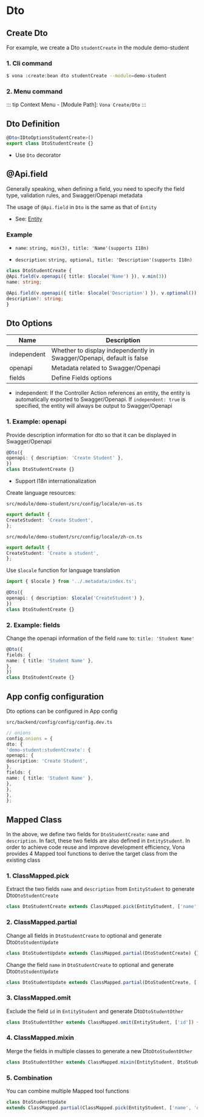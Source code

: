 # Dto

## Create Dto

For example, we create a Dto `studentCreate` in the module demo-student

### 1. Cli command

``` bash
$ vona :create:bean dto studentCreate --module=demo-student
```

### 2. Menu command

::: tip
Context Menu - [Module Path]: `Vona Create/Dto`
:::

## Dto Definition

``` typescript
@Dto<IDtoOptionsStudentCreate>()
export class DtoStudentCreate {}
```

- Use `Dto` decorator

## @Api.field

Generally speaking, when defining a field, you need to specify the field type, validation rules, and Swagger/Openapi metadata

The usage of `@Api.field` in `Dto` is the same as that of `Entity`

  - See: [Entity](./entity.md)

### Example

- `name`: `string, min(3), title: 'Name'(supports I18n)`

- `description`: `string, optional, title: 'Description'(supports I18n)`

``` typescript
class DtoStudentCreate {
@Api.field(v.openapi({ title: $locale('Name') }), v.min(3))
name: string;

@Api.field(v.openapi({ title: $locale('Description') }), v.optional())
description?: string;
}
```

## Dto Options

|Name|Description|
|--|--|
|independent|Whether to display independently in Swagger/Openapi, default is false|
|openapi|Metadata related to Swagger/Openapi|
|fields|Define Fields options|

- independent: If the Controller Action references an entity, the entity is automatically exported to Swagger/Openapi. If `independent: true` is specified, the entity will always be output to Swagger/Openapi

### 1. Example: openapi

Provide description information for dto so that it can be displayed in Swagger/Openapi

``` typescript
@Dto({
openapi: { description: 'Create Student' },
})
class DtoStudentCreate {}
```

* Support I18n internationalization

Create language resources:

`src/module/demo-student/src/config/locale/en-us.ts`

``` typescript
export default {
CreateStudent: 'Create Student',
};
```

`src/module/demo-student/src/config/locale/zh-cn.ts`

``` typescript
export default {
CreateStudent: 'Create a student',
};
```

Use `$locale` function for language translation

``` typescript
import { $locale } from '../.metadata/index.ts';

@Dto({
openapi: { description: $locale('CreateStudent') },
})
class DtoStudentCreate {}
```

### 2. Example: fields

Change the openapi information of the field `name` to: `title: 'Student Name'`

``` typescript
@Dto({
fields: {
name: { title: 'Student Name' },
},
})
class DtoStudentCreate {}
```

## App config configuration

Dto options can be configured in App config

`src/backend/config/config/config.dev.ts`

``` typescript
// onions
config.onions = {
dto: {
'demo-student:studentCreate': {
openapi: {
description: 'Create Student',
},
fields: {
name: { title: 'Student Name' },
},
},
},
};
```

## Mapped Class

In the above, we define two fields for `DtoStudentCreate`: `name` and `description`. In fact, these two fields are also defined in `EntityStudent`. In order to achieve code reuse and improve development efficiency, Vona provides 4 Mapped tool functions to derive the target class from the existing class

### 1. ClassMapped.pick

Extract the two fields `name` and `description` from `EntityStudent` to generate Dto`DtoStudentCreate`

``` typescript
class DtoStudentCreate extends ClassMapped.pick(EntityStudent, ['name', 'description']) {}
```

### 2. ClassMapped.partial

Change all fields in `DtoStudentCreate` to optional and generate Dto`DtoStudentUpdate`

``` typescript
class DtoStudentUpdate extends ClassMapped.partial(DtoStudentCreate) {}
```

Change the field `name` in `DtoStudentCreate` to optional and generate Dto`DtoStudentUpdate`

``` typescript
class DtoStudentUpdate extends ClassMapped.partial(DtoStudentCreate, ['name']) {}
```

### 3. ClassMapped.omit

Exclude the field `id` in `EntityStudent` and generate Dto`DtoStudentOther`

``` typescript
class DtoStudentOther extends ClassMapped.omit(EntityStudent, ['id']) {}
```

### 4. ClassMapped.mixin

Merge the fields in multiple classes to generate a new Dto`DtoStudentOther`

``` typescript
class DtoStudentOther extends ClassMapped.mixin(EntityStudent, DtoStudentCreate, DtoStudentUpdate) {}
```

### 5. Combination

You can combine multiple Mapped tool functions

``` typescript
class DtoStudentUpdate
extends ClassMapped.partial(ClassMapped.pick(EntityStudent, ['name', 'description'])) {}
```
